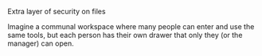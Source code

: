 Extra layer of security on files

Imagine a communal workspace where many people can enter and use the same tools, but each person has their own drawer that only they (or the manager) can open.


